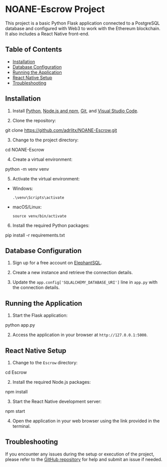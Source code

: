 # NOANE-Escrow Project

This project is a basic Python Flask application connected to a PostgreSQL database and configured with Web3 to work with the Ethereum blockchain. It also includes a React Native front-end.

## Table of Contents

- [Installation](#installation)
- [Database Configuration](#database-configuration)
- [Running the Application](#running-the-application)
- [React Native Setup](#react-native-setup)
- [Troubleshooting](#troubleshooting)

## Installation

1. Install [Python](https://www.python.org/downloads/), [Node.js and npm](https://nodejs.org/en/download/), [Git](https://git-scm.com/downloads), and [Visual Studio Code](https://code.visualstudio.com/download).

2. Clone the repository:

git clone https://github.com/adrlitx/NOANE-Escrow.git

3. Change to the project directory:

cd NOANE-Escrow

4. Create a virtual environment:

python -m venv venv

5. Activate the virtual environment:

- Windows:

  ```
  .\venv\Scripts\activate
  ```

- macOS/Linux:

  ```
  source venv/bin/activate
  ```

6. Install the required Python packages:

pip install -r requirements.txt

## Database Configuration

1. Sign up for a free account on [ElephantSQL](https://www.elephantsql.com/).

2. Create a new instance and retrieve the connection details.

3. Update the `app.config['SQLALCHEMY_DATABASE_URI']` line in `app.py` with the connection details.

## Running the Application

1. Start the Flask application:

python app.py

2. Access the application in your browser at `http://127.0.0.1:5000`.

## React Native Setup

1. Change to the `Escrow` directory:

cd Escrow

2. Install the required Node.js packages:

npm install

3. Start the React Native development server:

npm start

4. Open the application in your web browser using the link provided in the terminal.

## Troubleshooting

If you encounter any issues during the setup or execution of the project, please refer to the [GitHub repository](https://github.com/adrlitx/NOANE-Escrow) for help and submit an issue if needed.
